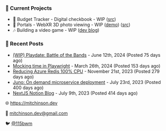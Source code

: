 ### 📌 Current Projects
- 💸 Budget Tracker - Digital checkbook - WIP ([src](https://github.com/bmitchinson/budget-entry))
- 📸 Portals - WebXR 3D photo viewing - WIP ([demo](https://portals.mitchinson.dev/)) ([src](https://github.com/bmitchinson/vr-jpg-viewer-webxr))
- 🎶 Building a video game - WIP ([dev blog](https://blog.mitchinson.dev/playdate-dev-one))

### 📝 Recent Posts

- [(WIP) Playdate: Battle of the Bands](https://blog.mitchinson.dev/playdate-dev-one) - June 12th, 2024 (Posted 75 days ago)
- [Mocking time in Playwright](https://blog.mitchinson.dev/playwright-mock-time) - March 26th, 2024 (Posted 153 days ago)
- [Reducing Azure Redis 100% CPU](https://blog.mitchinson.dev/redis-cpu) - November 21st, 2023 (Posted 279 days ago)
- [Juno: On demand microservice deployment](https://blog.mitchinson.dev/juno) - July 23rd, 2023 (Posted 400 days ago)
- [NextJS Notion Blog](https://blog.mitchinson.dev/blog-2023) - July 9th, 2023 (Posted 414 days ago)

🌐 https://mitchinson.dev

💌 mitchinson.dev@gmail.com

🐦 [@115bwm](https://twitter.com/115bwm)